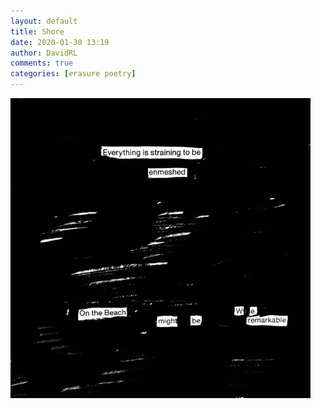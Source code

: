 ```yaml
---  
layout: default  
title: Shore  
date: 2020-01-30 13:19  
author: DavidRL  
comments: true  
categories: [erasure poetry]  
---  
```

<img src="/assets/images/articles/shore.jpeg" class="responsive"><br>
